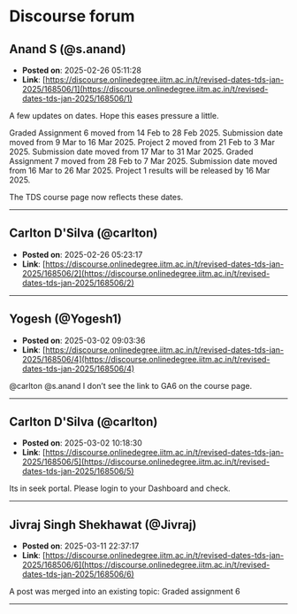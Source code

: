 # Discourse forum

## Anand S (@s.anand)
- **Posted on**: 2025-02-26 05:11:28
- **Link**: [https://discourse.onlinedegree.iitm.ac.in/t/revised-dates-tds-jan-2025/168506/1](https://discourse.onlinedegree.iitm.ac.in/t/revised-dates-tds-jan-2025/168506/1)

A few updates on dates. Hope this eases pressure a little.

Graded Assignment 6 moved from 14 Feb to 28 Feb 2025. Submission date moved from 9 Mar to 16 Mar 2025.
Project 2 moved from 21 Feb to 3 Mar 2025. Submission date moved from 17 Mar to 31 Mar 2025.
Graded Assignment 7 moved from 28 Feb to 7 Mar 2025. Submission date moved from 16 Mar to 26 Mar 2025.
Project 1 results will be released by 16 Mar 2025.

The TDS course page now reflects these dates.

---

## Carlton D'Silva (@carlton)
- **Posted on**: 2025-02-26 05:23:17
- **Link**: [https://discourse.onlinedegree.iitm.ac.in/t/revised-dates-tds-jan-2025/168506/2](https://discourse.onlinedegree.iitm.ac.in/t/revised-dates-tds-jan-2025/168506/2)



---

## Yogesh (@Yogesh1)
- **Posted on**: 2025-03-02 09:03:36
- **Link**: [https://discourse.onlinedegree.iitm.ac.in/t/revised-dates-tds-jan-2025/168506/4](https://discourse.onlinedegree.iitm.ac.in/t/revised-dates-tds-jan-2025/168506/4)

@carlton @s.anand I don’t see the link to GA6 on the course page.

---

## Carlton D'Silva (@carlton)
- **Posted on**: 2025-03-02 10:18:30
- **Link**: [https://discourse.onlinedegree.iitm.ac.in/t/revised-dates-tds-jan-2025/168506/5](https://discourse.onlinedegree.iitm.ac.in/t/revised-dates-tds-jan-2025/168506/5)

Its in seek portal. Please login to your Dashboard and check.

---

## Jivraj Singh Shekhawat (@Jivraj)
- **Posted on**: 2025-03-11 22:37:17
- **Link**: [https://discourse.onlinedegree.iitm.ac.in/t/revised-dates-tds-jan-2025/168506/6](https://discourse.onlinedegree.iitm.ac.in/t/revised-dates-tds-jan-2025/168506/6)

A post was merged into an existing topic: Graded assignment 6

---
